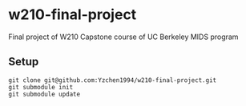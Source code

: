 # w210-final-project
Final project of W210 Capstone course of UC Berkeley MIDS program

## Setup
```
git clone git@github.com:Yzchen1994/w210-final-project.git
git submodule init
git submodule update
```
